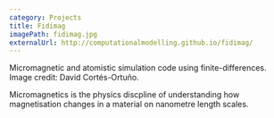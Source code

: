 ```yaml
---
category: Projects
title: Fidimag
imagePath: fidimag.jpg
externalUrl: http://computationalmodelling.github.io/fidimag/
---
```


Micromagnetic and atomistic simulation code using finite-differences.
Image credit: David Cort&eacute;s-Ortu&ntilde;o.

Micromagnetics is the physics discpline of understanding how magnetisation
changes in a material on nanometre length scales.